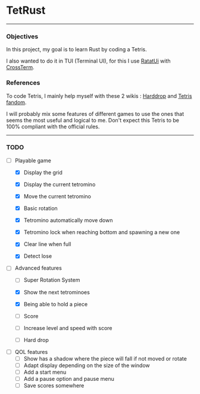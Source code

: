 # TetRust

---

### Objectives

In this project, my goal is to learn Rust by coding a Tetris.

I also wanted to do it in TUI (Terminal UI), for this I use [RatatUi](https://ratatui.rs/)
with [CrossTerm](https://github.com/crossterm-rs/crossterm).

### References

To code Tetris, I mainly help myself with these 2 wikis : [Harddrop](https://harddrop.com/wiki/Tetris_Wiki)
and [Tetris fandom](https://tetris.fandom.com/wiki/Tetris_Wiki).

I will probably mix some features of different games to use the ones that seems the most useful and logical to me.
Don't expect this Tetris to be 100% compliant with the official rules.

---

### TODO

- [ ] Playable game
    - [x] Display the grid
    - [x] Display the current tetromino
    - [x] Move the current tetromino
    - [x] Basic rotation
    - [x] Tetromino automatically move down
    - [x] Tetromino lock when reaching bottom and spawning a new one
    - [x] Clear line when full
    - [x] Detect lose


- [ ] Advanced features
    - [ ] Super Rotation System
    - [x] Show the next tetrominoes
    - [x] Being able to hold a piece
    - [ ] Score
    - [ ] Increase level and speed with score
    - [ ] Hard drop


- [ ] QOL features
    - [ ] Show has a shadow where the piece will fall if not moved or rotate
    - [ ] Adapt display depending on the size of the window
    - [ ] Add a start menu
    - [ ] Add a pause option and pause menu
    - [ ] Save scores somewhere
